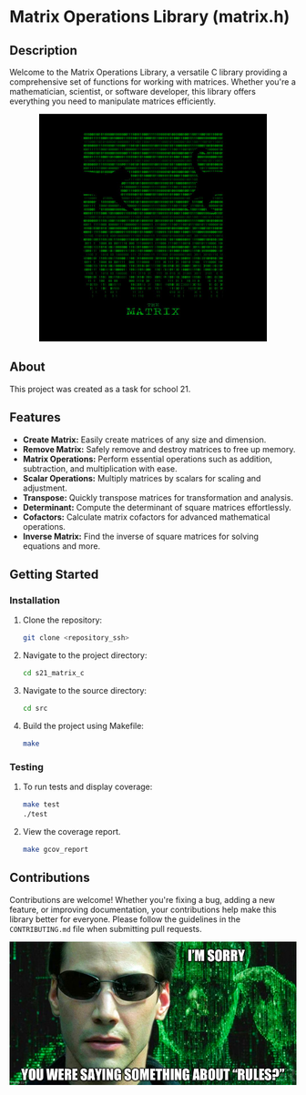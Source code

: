 # Matrix Operations Library (matrix.h)

## Description
Welcome to the Matrix Operations Library, a versatile C library providing a comprehensive set of functions for working with matrices. Whether you're a mathematician, scientist, or software developer, this library offers everything you need to manipulate matrices efficiently.

<div style="text-align: center;">
    <img src="img/img_3.png" alt="image" width="400" height="400">
</div>


## About
This project was created as a task for school 21.

## Features
- **Create Matrix:** Easily create matrices of any size and dimension.
- **Remove Matrix:** Safely remove and destroy matrices to free up memory.
- **Matrix Operations:** Perform essential operations such as addition, subtraction, and multiplication with ease.
- **Scalar Operations:** Multiply matrices by scalars for scaling and adjustment.
- **Transpose:** Quickly transpose matrices for transformation and analysis.
- **Determinant:** Compute the determinant of square matrices effortlessly.
- **Cofactors:** Calculate matrix cofactors for advanced mathematical operations.
- **Inverse Matrix:** Find the inverse of square matrices for solving equations and more.

## Getting Started
### Installation

1. Clone the repository:
    ```bash
    git clone <repository_ssh>
    ```

2. Navigate to the project directory:
    ```bash
    cd s21_matrix_c
    ```

3. Navigate to the source directory:
    ```bash
    cd src
    ```

4. Build the project using Makefile:
    ```bash
    make
    ```

### Testing

1. To run tests and display coverage:
    ```bash
    make test
   ./test
    ```

2. View the coverage report.
    ```bash
    make gcov_report
    ```
   
## Contributions
Contributions are welcome! Whether you're fixing a bug, adding a new feature, or improving documentation, your contributions help make this library better for everyone. Please follow the guidelines in the `CONTRIBUTING.md` file when submitting pull requests.

<img src="img/img_4.png" alt="image">